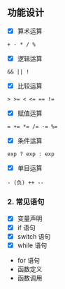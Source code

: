 ## 功能设计

- [x] 算术运算
```
+ - * / %
```

- [x] 逻辑运算
```
&& || !
```

- [x] 比较运算
```
> >= < <= == !=
```

- [x] 赋值运算
```
= += *= /= -= %=
```

- [x] 条件运算
```
exp ? exp : exp
```

- [x] 单目运算
```
- (负) ++ --
```

### 2. 常见语句

- [x] 变量声明
- [x] if 语句
- [x] switch 语句
- [x] while 语句
- for 语句
- 函数定义
- 函数调用